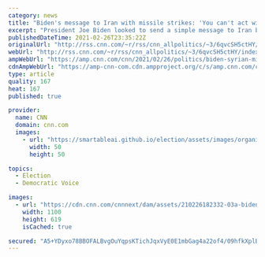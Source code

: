 ```yaml
---
category: news
title: "Biden's message to Iran with missile strikes: 'You can't act with impunity, be careful'"
excerpt: "President Joe Biden looked to send a simple message to Iran by authorizing air strikes in Syria on Thursday: \"You can't act with impunity, be careful.\"\n    \n"
publishedDateTime: 2021-02-26T23:35:22Z
originalUrl: "http://rss.cnn.com/~r/rss/cnn_allpolitics/~3/6qvcSH5ctHY/index.html"
webUrl: "http://rss.cnn.com/~r/rss/cnn_allpolitics/~3/6qvcSH5ctHY/index.html"
ampWebUrl: "https://amp.cnn.com/cnn/2021/02/26/politics/biden-syrian-missile-strikes-iran/index.html"
cdnAmpWebUrl: "https://amp-cnn-com.cdn.ampproject.org/c/s/amp.cnn.com/cnn/2021/02/26/politics/biden-syrian-missile-strikes-iran/index.html"
type: article
quality: 167
heat: 167
published: true

provider:
  name: CNN
  domain: cnn.com
  images:
    - url: "https://smartableai.github.io/election/assets/images/organizations/cnn.com-50x50.jpg"
      width: 50
      height: 50

topics:
  - Election
  - Democratic Voice

images:
  - url: "https://cdn.cnn.com/cnnnext/dam/assets/210226182332-03a-biden-houston-0226-super-tease.jpg"
    width: 1100
    height: 619
    isCached: true

secured: "A5+YDyxo78BBOFALBvgOuYqpsKTichJqxVyE0E1mbGag4a22of4/09hfkXplBzkjiCdjXRS2YXM9FtDdQuYSMHzi2SHBmSEFlYKLWas2BFDZe0kDqrEIBsOPr2i5M7oeV2EPBcR6lr7H9zoSsniD243KAwEP3YYhuSfdpxzheyEDHqjuqOTn7KnfaYvsGkSr1Es1vOJaHaAGWV9jJIE1SKE9zPtw/HDFJ0iOW6ZtmAQ5eqrcVMAcQI6xO14/DosSIISYqIl7DjaTfPvqGdP9hzo5QLQAjICp45LE0wPY9C145HN5rRcIaKAWcfL/AvyahgSp1+yfiG5hPZG1inXy+jJNJtD/I3u+dlowaYe5yqc=;+IqaMrfFPbKgO3V/XuzVog=="
---
```


